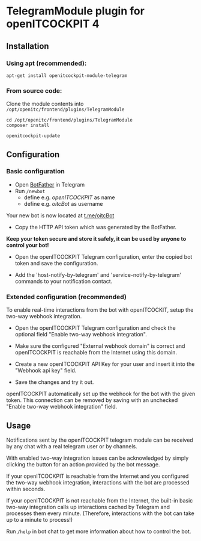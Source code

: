 # TelegramModule plugin for openITCOCKPIT 4

## Installation

### Using apt (recommended):

```
apt-get install openitcockpit-module-telegram
```

### From source code:
Clone the module contents into `/opt/openitc/frontend/plugins/TelegramModule`

```
cd /opt/openitc/frontend/plugins/TelegramModule
composer install

openitcockpit-update
```


## Configuration

### Basic configuration

- Open [BotFather](https://t.me/botfather) in Telegram
- Run `/newbot`
    - define e.g. _openITCOCKPIT_ as name
    - define e.g. _oitcBot_ as username

Your new bot is now located at [t.me/oitcBot](https://t.me/oitcBot)

- Copy the HTTP API token which was generated by the BotFather.

**Keep your token secure and store it safely, it can be used by anyone to control your bot!**

- Open the openITCOCKPIT Telegram configuration, enter the copied bot token and save the configuration.

- Add the 'host-notify-by-telegram' and 'service-notify-by-telegram' commands to your notification contact.

### Extended configuration (recommended)

To enable real-time interactions from the bot with openITCOCKIT, setup the two-way webhook integration.

- Open the openITCOCKPIT Telegram configuration and check the optional field "Enable two-way webhook integration".

- Make sure the configured "External webhook domain" is correct and openITCOCKPIT is reachable from the Internet using this domain.

- Create a new openITCOCKPIT API Key for your user and insert it into the "Webhook api key" field.

- Save the changes and try it out.

openITCOCKPIT automatically set up the webhook for the bot with the given token. This connection can be removed by saving with an unchecked "Enable two-way webhook integration" field.

## Usage

Notifications sent by the openITCOCKPIT telegram module can be received by any chat with a real telegram user or by channels.

With enabled two-way integration issues can be acknowledged by simply clicking the button for an action provided by the bot message.

If your openITCOCKPIT is reachable from the Internet and you configured the two-way webhook integration, interactions with the bot are processed within seconds.

If your openITCOCKPIT is not reachable from the Internet, the built-in basic two-way integration calls up interactions cached by Telegram and processes them every minute. (Therefore, interactions with the bot can take up to a minute to process!)

Run `/help` in bot chat to get more information about how to control the bot.
